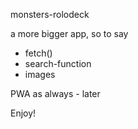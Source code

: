 monsters-rolodeck 

a more bigger app, so to say

- fetch()
- search-function
- images


PWA as always - later

Enjoy!
